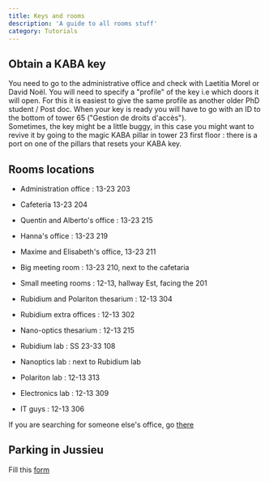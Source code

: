 ```yaml
---
title: Keys and rooms
description: 'A guide to all rooms stuff'
category: Tutorials
---
```


## Obtain a KABA key

You need to go to the administrative office and check with Laetitia Morel or David Noël. You will need to specify a "profile" of the key i.e which doors it will open. For this it is easiest to give the same profile as another older PhD student / Post doc. When your key is ready you will have to go with an ID to the bottom of tower 65 ("Gestion de droits d'accès").\
Sometimes, the key might be a little buggy, in this case you might want to revive it by going to the magic KABA pillar in tower 23 first floor : there is a port on one of the pillars that resets your KABA key.

## Rooms locations

- Administration office : 13-23 203
- Cafeteria 13-23 204
  
- Quentin and Alberto's office : 13-23 215
- Hanna's office : 13-23 219
- Maxime and Elisabeth's office, 13-23 211
  
- Big meeting room : 13-23 210, next to the cafetaria
- Small meeting rooms : 12-13, hallway Est, facing the 201

- Rubidium and Polariton thesarium : 12-13 304
- Rubidium extra offices : 12-13 302
- Nano-optics thesarium : 12-13 215

- Rubidium lab : SS 23-33 108
- Nanoptics lab : next to Rubidium lab
- Polariton lab : 12-13 313

- Electronics lab : 12-13 309
- IT guys : 12-13 306 

If you are searching for someone else's office, go [there](https://www.lkb.upmc.fr/annuaire/)


## Parking in Jussieu
Fill this [form](https://lime3-app2.sorbonne-universite.fr/index.php/296572?lang=fr)